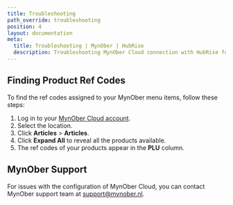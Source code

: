 ```yaml
---
title: Troubleshooting
path_override: troubleshooting
position: 4
layout: documentation
meta:
  title: Troubleshooting | MynOber | HubRise
  description: Troubleshooting MynOber Cloud connection with HubRise for your EPOS and other apps to work as a cohesive whole. Connect apps and synchronise your data.
---
```


## Finding Product Ref Codes

To find the ref codes assigned to your MynOber menu items, follow these steps:

1. Log in to your [MynOber Cloud account](https://cloud.mynober.nl/).
2. Select the location.
3. Click **Articles** > **Articles**.
4. Click **Expand All** to reveal all the products available.
5. The ref codes of your products appear in the **PLU** column.

## MynOber Support

For issues with the configuration of MynOber Cloud, you can contact MynOber support team at support@mynober.nl.
